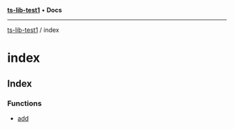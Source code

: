 [**ts-lib-test1**](../README.md) • **Docs**

***

[ts-lib-test1](../README.md) / index

# index

## Index

### Functions

- [add](functions/add.md)
